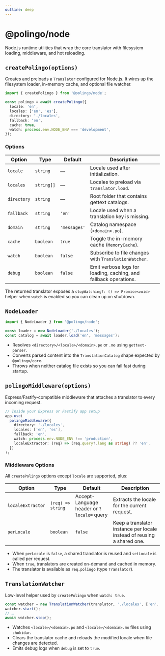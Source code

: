 ```yaml
---
outline: deep
---
```


# @polingo/node

Node.js runtime utilities that wrap the core translator with filesystem loading, middleware, and hot reloading.

## `createPolingo(options)`

Creates and preloads a `Translator` configured for Node.js. It wires up the filesystem loader, in-memory cache, and optional file watcher.

```ts
import { createPolingo } from '@polingo/node';

const polingo = await createPolingo({
  locale: 'en',
  locales: ['en', 'es'],
  directory: './locales',
  fallback: 'en',
  cache: true,
  watch: process.env.NODE_ENV === 'development',
});
```

### Options

| Option      | Type       | Default      | Description                                                      |
| ----------- | ---------- | ------------ | ---------------------------------------------------------------- |
| `locale`    | `string`   | —            | Locale used after initialization.                                |
| `locales`   | `string[]` | —            | Locales to preload via `translator.load`.                        |
| `directory` | `string`   | —            | Root folder that contains gettext catalogs.                      |
| `fallback`  | `string`   | `'en'`       | Locale used when a translation key is missing.                   |
| `domain`    | `string`   | `'messages'` | Catalog namespace (`<domain>.po`).                               |
| `cache`     | `boolean`  | `true`       | Toggle the in-memory cache (`MemoryCache`).                      |
| `watch`     | `boolean`  | `false`      | Subscribe to file changes with `TranslationWatcher`.             |
| `debug`     | `boolean`  | `false`      | Emit verbose logs for loading, caching, and fallback operations. |

The returned translator exposes a `stopWatching?: () => Promise<void>` helper when `watch` is enabled so you can clean up on shutdown.

## `NodeLoader`

```ts
import { NodeLoader } from '@polingo/node';

const loader = new NodeLoader('./locales');
const catalog = await loader.load('en', 'messages');
```

- Resolves `<directory>/<locale>/<domain>.po` or `.mo` using `gettext-parser`.
- Converts parsed content into the `TranslationCatalog` shape expected by `@polingo/core`.
- Throws when neither catalog file exists so you can fail fast during startup.

## `polingoMiddleware(options)`

Express/Fastify-compatible middleware that attaches a translator to every incoming request.

```ts
// Inside your Express or Fastify app setup
app.use(
  polingoMiddleware({
    directory: './locales',
    locales: ['en', 'es'],
    fallback: 'en',
    watch: process.env.NODE_ENV !== 'production',
    localeExtractor: (req) => (req.query?.lang as string) ?? 'en',
  })
);
```

### Middleware Options

All `createPolingo` options except `locale` are supported, plus:

| Option            | Type              | Default                                    | Description                                                            |
| ----------------- | ----------------- | ------------------------------------------ | ---------------------------------------------------------------------- |
| `localeExtractor` | `(req) => string` | Accept-Language header or `?locale=` query | Extracts the locale for the current request.                           |
| `perLocale`       | `boolean`         | `false`                                    | Keep a translator instance per locale instead of reusing a shared one. |

- When `perLocale` is `false`, a shared translator is reused and `setLocale` is called per request.
- When `true`, translators are created on-demand and cached in memory.
- The translator is available as `req.polingo` (type `Translator`).

## `TranslationWatcher`

Low-level helper used by `createPolingo` when `watch: true`.

```ts
const watcher = new TranslationWatcher(translator, './locales', ['en', 'es'], 'messages', true);
watcher.start();
// …
await watcher.stop();
```

- Watches `<locale>/<domain>.po` and `<locale>/<domain>.mo` files using `chokidar`.
- Clears the translator cache and reloads the modified locale when file changes are detected.
- Emits debug logs when `debug` is set to `true`.
